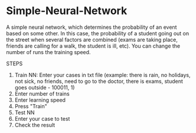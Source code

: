 # Simple-Neural-Network
A simple neural network, which determines the probability of an event based on some other. In this case, the probability of a student going out on the street when several factors are combined (exams are taking place, friends are calling for a walk, the student is ill, etc). You can change the number of runs the training speed.


STEPS
1. Train NN: Enter your cases in txt file (example: there is rain, no holidays, not sick, no friends, need to go to the doctor, there is exams, student goes outside - 100011, 1)
2. Enter number of trains
3. Enter learning speed
4. Press "Train"
5. Test NN
6. Enter your case to test
7.  Check the result
